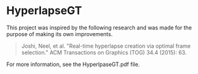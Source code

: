 # HyperlapseGT

This project was inspired by the following research and was made for the purpose of making its own improvements.
> Joshi, Neel, et al. "Real-time hyperlapse creation via optimal frame selection." ACM Transactions on Graphics (TOG) 34.4 (2015): 63.

For more information, see the HyperlpaseGT.pdf file.
